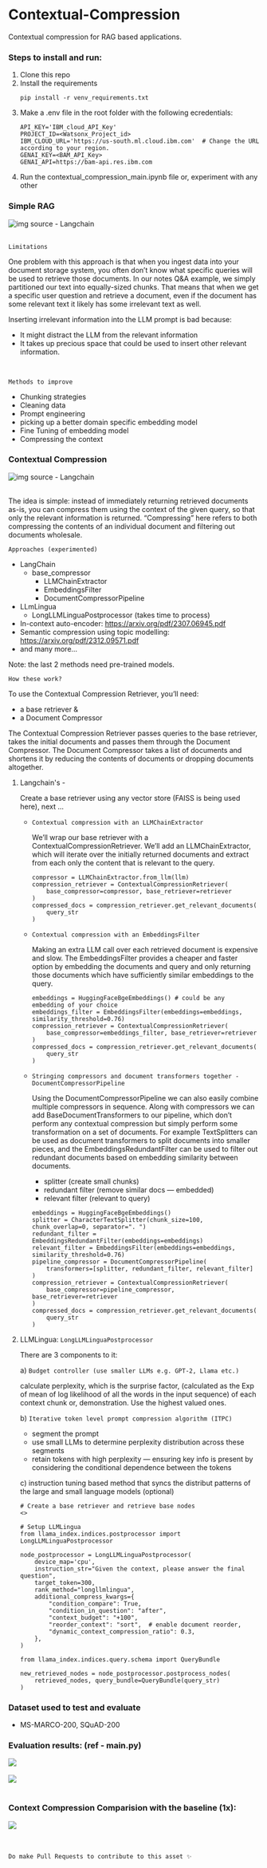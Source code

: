 # Contextual-Compression
Contextual compression for RAG based applications.

### Steps to install and run:

1. Clone this repo
2. Install the requirements
    ```
    pip install -r venv_requirements.txt
    ```
3. Make a .env file in the root folder with the following ecredentials:
    ```
    API_KEY='IBM_cloud_API_Key'
    PROJECT_ID=<Watsonx_Project_id>
    IBM_CLOUD_URL='https://us-south.ml.cloud.ibm.com'  # Change the URL according to your region.
    GENAI_KEY=<BAM_API_Key>
    GENAI_API=https://bam-api.res.ibm.com
    ```
4. Run the contextual_compression_main.ipynb file or, experiment with any other

### Simple RAG

<img src="https://miro.medium.com/v2/resize:fit:1400/format:webp/1*mRAVUn-KM94OKe5Yy0K9CA.png" title="img source - Langchain">
<br><br>


`Limitations`

One problem with this approach is that when you ingest data into your document storage system, you often don’t know what specific queries will be used to retrieve those documents. In our notes Q&A example, we simply partitioned our text into equally-sized chunks. That means that when we get a specific user question and retrieve a document, even if the document has some relevant text it likely has some irrelevant text as well.

Inserting irrelevant information into the LLM prompt is bad because:

- It might distract the LLM from the relevant information
- It takes up precious space that could be used to insert other relevant information.
<br>

`Methods to improve`
- Chunking strategies
- Cleaning data
- Prompt engineering
- picking up a better domain specific embedding model
- Fine Tuning of embedding model
- Compressing the context


### Contextual Compression

<img src="https://miro.medium.com/v2/resize:fit:4800/format:webp/0*KXV2naD6QGiWbFLb" title="img source - Langchain"> 
<br><br>

The idea is simple: instead of immediately returning retrieved documents as-is, you can compress them using the context of the given query, so that only the relevant information is returned. “Compressing” here refers to both compressing the contents of an individual document and filtering out documents wholesale.

`Approaches (experimented)`
- LangChain
    - base_compressor 
        - LLMChainExtractor
        - EmbeddingsFilter
        - DocumentCompressorPipeline
- LLmLingua
    - LongLLMLinguaPostprocessor (takes time to process)
- In-context auto-encoder: https://arxiv.org/pdf/2307.06945.pdf
- Semantic compression using topic modelling: https://arxiv.org/pdf/2312.09571.pdf 
- and many more...

Note: the last 2 methods need pre-trained models. 

`How these work?`

To use the Contextual Compression Retriever, you’ll need: 
- a base retriever & 
- a Document Compressor

The Contextual Compression Retriever passes queries to the base retriever, takes the initial documents and passes them through the Document Compressor. The Document Compressor takes a list of documents and shortens it by reducing the contents of documents or dropping documents altogether.

1) Langchain's - 

    Create a base retriever using any vector store (FAISS is being used here), next ...

    - `Contextual compression with an LLMChainExtractor​`

        We’ll wrap our base retriever with a ContextualCompressionRetriever. We’ll add an LLMChainExtractor, which will iterate over the initially returned documents and extract from each only the content that is relevant to the query.
        ```
        compressor = LLMChainExtractor.from_llm(llm)
        compression_retriever = ContextualCompressionRetriever(
            base_compressor=compressor, base_retriever=retriever
        )
        compressed_docs = compression_retriever.get_relevant_documents(
            query_str
        )
        ```
    - `Contextual compression with an EmbeddingsFilter`

        Making an extra LLM call over each retrieved document is expensive and slow. The EmbeddingsFilter provides a cheaper and faster option by embedding the documents and query and only returning those documents which have sufficiently similar embeddings to the query.
        ```
        embeddings = HuggingFaceBgeEmbeddings() # could be any embedding of your choice
        embeddings_filter = EmbeddingsFilter(embeddings=embeddings, similarity_threshold=0.76)
        compression_retriever = ContextualCompressionRetriever(
            base_compressor=embeddings_filter, base_retriever=retriever
        )
        compressed_docs = compression_retriever.get_relevant_documents(
            query_str
        )
        ```
    - `Stringing compressors and document transformers together - DocumentCompressorPipeline`

        Using the DocumentCompressorPipeline we can also easily combine multiple compressors in sequence. Along with compressors we can add BaseDocumentTransformers to our pipeline, which don’t perform any contextual compression but simply perform some transformation on a set of documents. For example TextSplitters can be used as document transformers to split documents into smaller pieces, and the EmbeddingsRedundantFilter can be used to filter out redundant documents based on embedding similarity between documents.

        - splitter (create small chunks)
        - redundant filter (remove similar docs — embedded)
        - relevant filter (relevant to query)
        ```
        embeddings = HuggingFaceBgeEmbeddings()
        splitter = CharacterTextSplitter(chunk_size=100, chunk_overlap=0, separator=". ")
        redundant_filter = EmbeddingsRedundantFilter(embeddings=embeddings)
        relevant_filter = EmbeddingsFilter(embeddings=embeddings, similarity_threshold=0.76)
        pipeline_compressor = DocumentCompressorPipeline(
            transformers=[splitter, redundant_filter, relevant_filter]
        )
        compression_retriever = ContextualCompressionRetriever(
            base_compressor=pipeline_compressor, base_retriever=retriever
        )
        compressed_docs = compression_retriever.get_relevant_documents(
            query_str
        )
        ```
2) LLMLingua: `LongLLMLinguaPostprocessor`

    There are 3 components to it:

    a) `Budget controller (use smaller LLMs e.g. GPT-2, Llama etc.)`
        
    calculate perplexity, which is the surprise factor, (calculated as the Exp of mean of log likelihood of all the words in the input sequence) of each context chunk or, demonstration. Use the highest valued ones.

    b) `Iterative token level prompt compression algorithm (ITPC)`

    - segment the prompt
    - use small LLMs to determine perplexity distribution across these segments
    - retain tokens with high perplexity — ensuring key info is present by considering the conditional dependence between the tokens

    c) instruction tuning based method that syncs the distribut patterns of the large and small language models (optional)

    ```
    # Create a base retriever and retrieve base nodes
    <>

    # Setup LLMLingua
    from llama_index.indices.postprocessor import LongLLMLinguaPostprocessor

    node_postprocessor = LongLLMLinguaPostprocessor(
        device_map='cpu',
        instruction_str="Given the context, please answer the final question",
        target_token=300,
        rank_method="longllmlingua",
        additional_compress_kwargs={
            "condition_compare": True,
            "condition_in_question": "after",
            "context_budget": "+100",
            "reorder_context": "sort",  # enable document reorder,
            "dynamic_context_compression_ratio": 0.3,
        },
    )

    from llama_index.indices.query.schema import QueryBundle

    new_retrieved_nodes = node_postprocessor.postprocess_nodes(
        retrieved_nodes, query_bundle=QueryBundle(query_str)
    )
    ```

### Dataset used to test and evaluate
- MS-MARCO-200, SQuAD-200

### Evaluation results: (ref - main.py)
<img src="./images/ms-marco-eval.png">
<br><br>

<img src="./images/squad_eval.png">
<br><br>


<!-- |   |Retriever	                   |Reranker	            |recall	           |precision	      |f1         |
|---|----------------------------- |----------------------- |----------------- |------------------|---------- | 
|0	|baseline_FAISS	               |without_reranker	    |45.472579	       |54.085855	      |49.406629  |
|1	|baseline_FAISS	               |bge_reranker_base	    |44.633456	       |53.807125	      |48.792844  |
|2	|baseline_FAISS	               |colbert2.0	            |45.916832	       |58.463963	      |51.436281  |
|3	|cc_llmChainExtractor	       |without_reranker	    |47.070420	       |61.306926	      |53.253616  |
|4	|cc_llmChainExtractor	       |bge_reranker_base	    |43.665858	       |57.094742	      |49.485432  |
|5	|cc_llmChainExtractor	       |colbert2.0	            |45.205592	       |58.454291	      |50.983288  |
|6	|cc_embeddingsFilter	       |without_reranker	    |45.567472	       |56.506424	      |50.450801  |
|7	|cc_embeddingsFilter	       |bge_reranker_base	    |NaN	           |NaN	              |NaN        |
|8	|cc_embeddingsFilter	       |colbert2.0	            |45.927817	       |59.433381	      |51.815004  |
|9	|cc_docCompressorPipeline	   |without_reranker	    |43.942254	       |57.837087	      |49.941215  |
|10	|cc_docCompressorPipeline	   |bge_reranker_base	    |NaN	           |NaN	              |NaN        |
|11	|cc_docCompressorPipeline	   |colbert2.0	            |45.279092	       |55.167481	      |49.736559  | -->

### Context Compression Comparision with the baseline (1x):
<img src="./images/compression.png">
<br><br>
<!-- |       |compressor	                   |compression ratio on ms-marco |compression ratio on big docs (wiki) |
|-------|------------------------------|------------------------------|-------------------------------------|
|0	    |LLMChainExtractor	           |2.26x	                      |5.29x                                |
|1	    |EmbeddingsFilter	           |1.01x	                      |4.53x                                |
|2	    |DocumentCompressorPipeline	   |5.77x	                      |15.04x                               | -->

<br>

`Do make Pull Requests to contribute to this asset ✨`